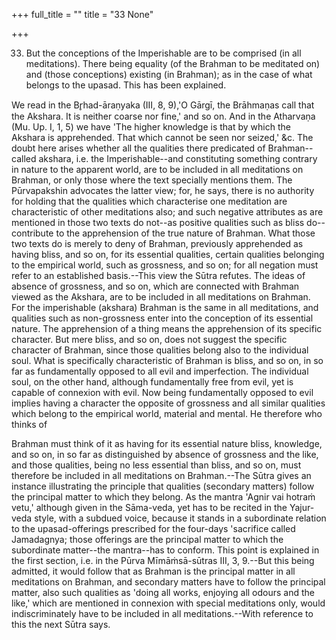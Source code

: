 +++
full_title = ""
title = "33 None"

+++


33. But the conceptions of the Imperishable are to be comprised (in all meditations). There being equality (of the Brahman to be meditated on) and (those conceptions) existing (in Brahman); as in the case of what belongs to the upasad. This has been explained.

We read in the Br̥had-āraṇyaka (III, 8, 9),'O Gārgī, the Brāhmaṇas call that the Akshara. It is neither coarse nor fine,' and so on. And in the Atharvaṇa (Mu. Up. I, 1, 5) we have 'The higher knowledge is that by which the Akshara is apprehended. That which cannot be seen nor seized,' &c. The doubt here arises whether all the qualities there predicated of Brahman--called akshara, i.e. the Imperishable--and constituting something contrary in nature to the apparent world, are to be included in all meditations on Brahman, or only those where the text specially mentions them. The Pūrvapakshin advocates the latter view; for, he says, there is no authority for holding that the qualities which characterise one meditation are characteristic of other meditations also; and such negative attributes as are mentioned in those two texts do not--as positive qualities such as bliss do--contribute to the apprehension of the true nature of Brahman. What those two texts do is merely to deny of Brahman, previously apprehended as having bliss, and so on, for its essential qualities, certain qualities belonging to the empirical world, such as grossness, and so on; for all negation must refer to an established basis.--This view the Sūtra refutes. The ideas of absence of grossness, and so on, which are connected with Brahman viewed as the Akshara, are to be included in all meditations on Brahman. For the imperishable (akshara) Brahman is the same in all meditations, and qualities such as non-grossness enter into the conception of its essential nature. The apprehension of a thing means the apprehension of its specific character. But mere bliss, and so on, does not suggest the specific character of Brahman, since those qualities belong also to the individual soul. What is specifically characteristic of Brahman is bliss, and so on, in so far as fundamentally opposed to all evil and imperfection. The individual soul, on the other hand, although fundamentally free from evil, yet is capable of connexion with evil. Now being fundamentally opposed to evil implies having a character the opposite of grossness and all similar qualities which belong to the empirical world, material and mental. He therefore who thinks of

 Brahman must think of it as having for its essential nature bliss, knowledge, and so on, in so far as distinguished by absence of grossness and the like, and those qualities, being no less essential than bliss, and so on, must therefore be included in all meditations on Brahman.--The Sūtra gives an instance illustrating the principle that qualities (secondary matters) follow the principal matter to which they belong. As the mantra 'Agnir vai hotraṁ vetu,' although given in the Sāma-veda, yet has to be recited in the Yajur-veda style, with a subdued voice, because it stands in a subordinate relation to the upasad-offerings prescribed for the four-days 'sacrifice called Jamadagnya; those offerings are the principal matter to which the subordinate matter--the mantra--has to conform. This point is explained in the first section, i.e. in the Pūrva Mīmāṁsā-sūtras III, 3, 9.--But this being admitted, it would follow that as Brahman is the principal matter in all meditations on Brahman, and secondary matters have to follow the principal matter, also such qualities as 'doing all works, enjoying all odours and the like,' which are mentioned in connexion with special meditations only, would indiscriminately have to be included in all meditations.--With reference to this the next Sūtra says.


